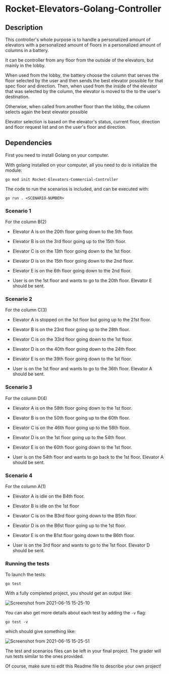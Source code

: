 # Rocket-Elevators-Golang-Controller
## Description

This controller's whole purpose is to handle a personalized amount of elevators with a personalized amount of floors in a personalized amount of columns in a battery. 

It can be controller from any floor from the outside of the elevators, but mainly in the lobby. 

When used from the lobby, the battery choose the column that serves the floor selected by the user and then sends the best elevator possible for that spec floor and direction. Then, when used from the inside of the elevator that was selected by the column, the elevator is moved to the to the user's destination.

Otherwise, when called from another floor than the lobby, the column selects again the best elevator possible 

Elevator selection is based on the elevator's status, current floor, direction and floor request list and on the user's floor and direction.

## Dependencies

First you need to install Golang on your computer.

With golang installed on your computer, all you need to do is initialize the module:

`go mod init Rocket-Elevators-Commercial-Controller`

The code to run the scenarios is included, and can be executed with:

`go run . <SCENARIO-NUMBER>`

### Scenario 1

For the column B(2)
- Elevator A is on the 20th floor going down to the 5th floor.
- Elevator B is on the 3rd floor going up to the 15th floor.
- Elevator C is on the 13th floor going down to the 1st floor.
- Elevator D is on the 15th floor going down to the 2nd floor.
- Elevator E is on the 6th floor going down to the 2nd floor.

- User is on the 1st floor and wants to go to the 20th floor. Elevator E should be sent.

### Scenario 2

For the column C(3)
- Elevator A is stopped on the 1st floor but going up to the 21st floor.
- Elevator B is on the 23rd floor going up to the 28th floor.
- Elevator C is on the 33rd floor going down to the 1st floor.
- Elevator D is on the 40th floor going down to the 24th floor.
- Elevator E is on the 39th floor going down to the 1st floor.

- User is on the 1st floor and wants to go to the 36th floor. Elevator A should be sent.

### Scenario 3

For the column D(4)
- Elevator A is on the 58th floor going down to the 1st floor.
- Elevator B is on the 50th floor going up to the 60th floor.
- Elevator C is on the 46th floor going up to the 58th floor.
- Elevator D is on the 1st floor going up to the 54th floor.
- Elevator E is on the 60th floor going down to the 1st floor.

- User is on the 54th floor and wants to go back to the 1st floor. Elevator A should be sent.

### Scenario 4

For the column A(1)
- Elevator A is idle on the B4th floor.
- Elevator B is idle on the 1st floor
- Elevator C is on the B3rd floor going down to the B5th floor.
- Elevator D is on the B6st floor going up to the 1st floor.
- Elevator E is on the B1st floor going down to the B6th floor.

- User is on the 3rd floor and wants to go to the 1st floor. Elevator D should be sent.

### Running the tests

To launch the tests:

`go test`

With a fully completed project, you should get an output like:

![Screenshot from 2021-06-15 15-25-10](https://user-images.githubusercontent.com/28630658/122111573-e6ea7380-cded-11eb-95e3-95e0096a1b3a.png)

You can also get more details about each test by adding the `-v` flag: 

`go test -v` 

which should give something like: 

![Screenshot from 2021-06-15 15-25-51](https://user-images.githubusercontent.com/28630658/122111659-fd90ca80-cded-11eb-991b-d9f6fe1d317b.png)

The test and scenarios files can be left in your final project. The grader will run tests similar to the ones provided.

Of course, make sure to edit this Readme file to describe your own project!
